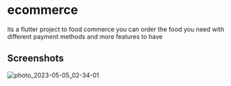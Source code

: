 # ecommerce

its a flutter project to food commerce you can order the food you need with different payment methods and more features to have 

## Screenshots
![photo_2023-05-05_02-34-01](https://user-images.githubusercontent.com/132380815/236351731-b11f422a-abff-47e9-999b-2059220b896b.jpg)



